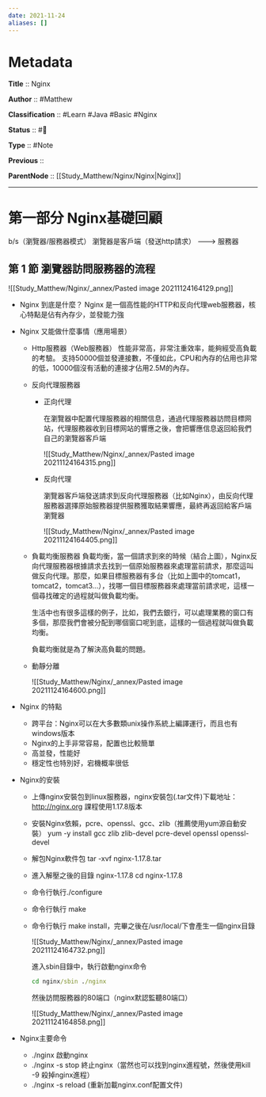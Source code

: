```yaml
---
date: 2021-11-24
aliases: []
---
```


# Metadata

**Title** :: Nginx

**Author** :: #Matthew 

**Classification** :: #Learn #Java #Basic #Nginx

**Status** :: #🌱

**Type** :: #Note

**Previous** ::

**ParentNode** :: [[Study_Matthew/Nginx/Nginx|Nginx]]

---



# 第一部分 Nginx基礎回顧

b/s（瀏覽器/服務器模式） 瀏覽器是客戶端（發送http請求） ———> 服務器

## 第 1 節 瀏覽器訪問服務器的流程
![[Study_Matthew/Nginx/_annex/Pasted image 20211124164129.png]]

- Nginx 到底是什麼？
	Nginx 是⼀個⾼性能的HTTP和反向代理web服務器，核⼼特點是佔有內存少，並發能⼒強

- Nginx ⼜能做什麼事情（應⽤場景）
	- Http服務器（Web服務器）
		性能⾮常⾼，⾮常注重效率，能夠經受⾼負載的考驗。
		⽀持50000個並發連接數，不僅如此，CPU和內存的佔⽤也⾮常的低，10000個沒有活動的連接才佔⽤2.5M的內存。
	- 反向代理服務器
		- 正向代理
			
			在瀏覽器中配置代理服務器的相關信息，通過代理服務器訪問⽬標⽹站，代理服務器收到⽬標⽹站的響應之後，會把響應信息返回給我們⾃⼰的瀏覽器客戶端
			
			![[Study_Matthew/Nginx/_annex/Pasted image 20211124164315.png]]
			
		- 反向代理
			
			瀏覽器客戶端發送請求到反向代理服務器（⽐如Nginx），由反向代理服務器選擇原始服務器提供服務獲取結果響應，最終再返回給客戶端瀏覽器
			
			![[Study_Matthew/Nginx/_annex/Pasted image 20211124164405.png]]
			
	- 負載均衡服務器
		負載均衡，當⼀個請求到來的時候（結合上圖），Nginx反向代理服務器根據請求去找到⼀個原始服務器來處理當前請求，那麼這叫做反向代理。那麼，如果⽬標服務器有多台（⽐如上圖中的tomcat1，tomcat2，tomcat3...），找哪⼀個⽬標服務器來處理當前請求呢，這樣⼀個尋找確定的過程就叫做負載均衡。
		
		⽣活中也有很多這樣的例⼦，⽐如，我們去銀⾏，可以處理業務的窗⼝有多個，那麼我們會被分配到哪個窗⼝呢到底，這樣的⼀個過程就叫做負載均衡。
		
		負載均衡就是為了解決⾼負載的問題。
		
	- 動靜分離
		
		![[Study_Matthew/Nginx/_annex/Pasted image 20211124164600.png]]
		
- Nginx 的特點
	- 跨平台：Nginx可以在⼤多數類unix操作系統上編譯運⾏，⽽且也有windows版本
	- Nginx的上⼿⾮常容易，配置也⽐較簡單
	- ⾼並發，性能好
	- 穩定性也特別好，宕機概率很低

- Nginx的安裝
	- 上傳nginx安裝包到linux服務器，nginx安裝包(.tar⽂件)下載地址：http://nginx.org 課程使⽤1.17.8版本
	- 安裝Nginx依賴，pcre、openssl、gcc、zlib（推薦使⽤yum源⾃動安裝）
		yum -y install gcc zlib zlib-devel pcre-devel openssl openssl-devel
	- 解包Nginx軟件包
		tar -xvf nginx-1.17.8.tar
	- 進⼊解壓之後的⽬錄 nginx-1.17.8
		cd nginx-1.17.8
	- 命令⾏執⾏./configure
	- 命令⾏執⾏ make
	- 命令⾏執⾏ make install，完畢之後在/usr/local/下會產⽣⼀個nginx⽬錄
		
		![[Study_Matthew/Nginx/_annex/Pasted image 20211124164732.png]]
		
		進⼊sbin⽬錄中，執⾏啟動nginx命令
		```cmd
		cd nginx/sbin ./nginx
		```
		
		然後訪問服務器的80端⼝（nginx默認監聽80端⼝）
		
		![[Study_Matthew/Nginx/_annex/Pasted image 20211124164858.png]]
		

- Nginx主要命令
	- ./nginx 啟動nginx
	- ./nginx -s stop 終⽌nginx（當然也可以找到nginx進程號，然後使⽤kill -9 殺掉nginx進程）
	- ./nginx -s reload (重新加載nginx.conf配置⽂件)







